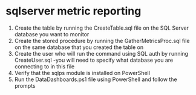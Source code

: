 # sqlserver metric reporting
1. Create the table by running the CreateTable.sql file on the SQL Server database you want to monitor
2. Create the stored procedure by running the GatherMetricsProc.sql file on the same database that you created the table on
3. Create the user who will run the command using SQL auth by running CreateUser.sql 
-you will need to specify what database you are connecting to in this file
4. Verify that the sqlps module is installed on PowerShell
5. Run the DataDashboards.ps1 file using PowerShell and follow the prompts
